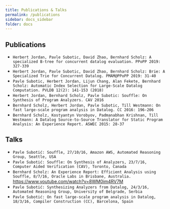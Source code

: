 ```yaml
---
title: Publications & Talks
permalink: /publications
sidebar: docs_sidebar
folder: docs
---
```

## Publications
 * `Herbert Jordan, Pavle Subotic, David Zhao, Bernhard Scholz:
A specialized B-tree for concurrent datalog evaluation. PPoPP 2019: 327-339`
 * `Herbert Jordan, Pavle Subotic, David Zhao, Bernhard Scholz:
Brie: A Specialized Trie for Concurrent Datalog. PMAM@PPoPP 2019: 31-40`
 * `Pavle Subotic, Herbert Jordan, Lijun Chang, Alan Fekete, Bernhard Scholz: Automatic Index Selection for Large-Scale Datalog Computation. PVLDB 12(2): 141-153 (2018)`
 *  `Herbert Jordan, Bernhard Scholz, Pavle Subotic: Souffle: On Synthesis of Program Analyzers. CAV 2016`
 * `Bernhard Scholz, Herbert Jordan, Pavle Subotic, Till Westmann: On fast large-scale program analysis in Datalog. CC 2016: 196-206`
 * `Bernhard Scholz, Kostyantyn Vorobyov, Padmanabhan Krishnan, Till Westmann: A Datalog Source-to-Source Translator for Static Program Analysis: An Experience Report. ASWEC 2015: 28-37`

## Talks
 * `Pavle Subotić: Souffle, 27/10/16, Amazon AWS, Automated Reasoning Group, Seattle, USA`
 * `Pavle Subotić: Souffle: On Synthesis of Analyzers, 23/7/16, Computer Aided Verification (CAV), Toronto, Canada`
 * `Bernhard Scholz: An Experience Report: Efficient Analysis using Souffle, 8/7/16, Oracle Labs in Brisbane, Australia.`
https://www.youtube.com/watch?v=8WM0im4RV7M
 * `Pavle Subotić: Synthesizing Analyzers from Datalog, 24/3/16, Automated Reasoning Group, University of Belgrade, Serbia`
 * `Pavle Subotić: On fast large-scale program analysis in Datalog, 18/3/16, Compiler Construction (CC), Barcelona, Spain`

